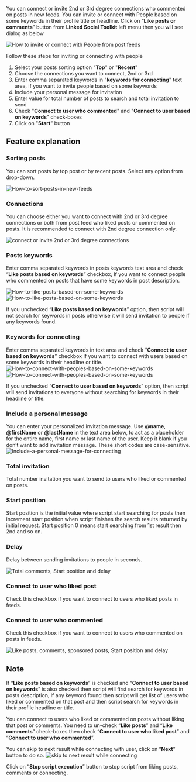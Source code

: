 You can connect or invite 2nd or 3rd degree connections who commented on posts in new feeds. You can invite or connect with People based on some keywords in their profile title or headline. Click on “**Like posts or comments**” button from **Linked Social Toolkit** left menu then you will see dialog as below

![How to invite or connect with People from post feeds](https://github.com/ZiaUrR3hman/LinkedSocialToolkit/raw/master/images/How-to-like-posts-like-comments-or-connect-with-new-connections-from-post-feeds-image020.png) 

Follow these steps for inviting or connecting with people
1. Select your posts sorting option "**Top**" or "**Recent**"
2. Choose the connections you want to connect, 2nd or 3rd
3. Enter comma separated keywords in "**keywords for connecting**" text area, if you want to invite people based on some keywords
4. Include your personal message for invitation
5. Enter value for total number of posts to search and total invitation to send
6. Check "**Connect to user who commented**" and "**Connect to user based on keywords**" check-boxes
7. Click on "**Start**" button

## Feature explanation
### Sorting posts
You can sort posts by top post or by recent posts. Select any option from drop-down.

![How-to-sort-posts-in-new-feeds](https://github.com/ZiaUrR3hman/LinkedSocialToolkit/raw/master/images/How-to-sort-posts-in-new-feeds-image307.png)

### Connections
You can choose either you want to connect with 2nd or 3rd degree connections or both from post feed who liked posts or commented on posts. It is recommended to connect with 2nd degree connection only.

![connect or invite 2nd or 3rd degree connections](https://github.com/ZiaUrR3hman/LinkedSocialToolkit/raw/master/images/image308.png) 

### Posts keywords
Enter comma separated keywords in posts keywords text area and check “**Like posts based on keywords**” checkbox, If you want to connect people who commented on posts that have some keywords in post description. 

![How-to-like-posts-based-on-some-keywords](https://github.com/ZiaUrR3hman/LinkedSocialToolkit/raw/master/images/How-to-like-posts-based-on-some-keywords-image309.png)
![How-to-like-posts-based-on-some-keywords](https://github.com/ZiaUrR3hman/LinkedSocialToolkit/raw/master/images/How-to-like-posts-based-on-some-keywords-image310.png)

If you unchecked “**Like posts based on keywords**” option, then script will not search for keywords in posts otherwise it will send invitation to people if any keywords found.

### Keywords for connecting
Enter comma separated keywords in text area and check “**Connect to user based on keywords**” checkbox If you want to connect with users based on some keywords in their headline or title. 
![How-to-connect-with-peoples-based-on-some-keywords](https://github.com/ZiaUrR3hman/LinkedSocialToolkit/raw/master/images/How-to-connect-with-peoples-based-on-some-keywords-image029.png)
![How-to-connect-with-peoples-based-on-some-keywords](https://github.com/ZiaUrR3hman/LinkedSocialToolkit/raw/master/images/How-to-connect-with-peoples-based-on-some-keywords-image031.png) 
 
If you unchecked “**Connect to user based on keywords**” option, then script will send invitations to everyone without searching for keywords in their headline or title. 

### Include a personal message
You can enter your personalized invitation message. Use **@name**, **@firstName** or **@lastName** in the text area below, to act as a placeholder for the entire name, first name or last name of the user. Keep it blank if you don’t want to add invitation message. These short codes are case-sensitive.
![Include-a-personal-message-for-connecting](https://github.com/ZiaUrR3hman/LinkedSocialToolkit/raw/master/images/Include-a-personal-message-for-connecting-image033.png)

### Total invitation
Total number invitation you want to send to users who liked or commented on posts. 

### Start position
Start position is the initial value where script start searching for posts then increment start position when script finishes the search results returned by initial request. Start position 0 means start searching from 1st result then 2nd and so on.

### Delay
Delay between sending invitations to people in seconds.

![Total comments, Start position and delay](https://github.com/ZiaUrR3hman/LinkedSocialToolkit/raw/master/images/image315.png)

### Connect to user who liked post
Check this checkbox if you want to connect to users who liked posts in feeds.
### Connect to user who commented
Check this checkbox if you want to connect to users who commented on posts in feeds.

![Like posts, comments, sponsored posts, Start position and delay](https://github.com/ZiaUrR3hman/LinkedSocialToolkit/raw/master/images/image316.png)

## Note
If “**Like posts based on keywords**” is checked and “**Connect to user based on keywords**” is also checked then script will first search for keywords in posts description, if any keyword found then script will get list of users who liked or commented on that post and then script search for keywords in their profile headline or title.

You can connect to users who liked or commented on posts without liking that post or comments. You need to un-check “**Like posts**” and “**Like comments**” check-boxes then check “**Connect to user who liked post**” and “**Connect to user who commented**”.

You can skip to next result while connecting with user, click on “**Next**” button to do so.
![skip to next result while connecting](https://github.com/ZiaUrR3hman/LinkedSocialToolkit/raw/master/images/image041.png)

Click on “**Stop script execution**” button to stop script from liking posts, comments or connecting.